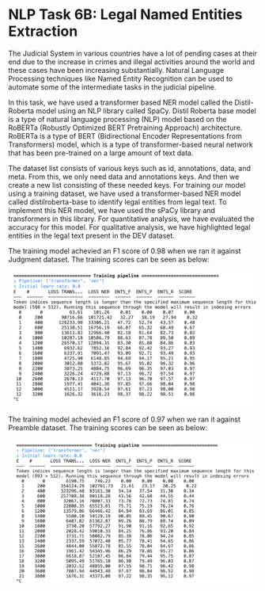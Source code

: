 # NLP Task 6B: Legal Named Entities Extraction

The Judicial System in various countries have a lot of pending cases at their end due to the increase in crimes and illegal activities around the world and these cases have been increasing substantially. Natural Language Processing techniques like Named Entity Recognition can be used to automate some of the intermediate tasks in the judicial pipeline.

In this task, we have used a transformer based NER model called the Distil-Roberta model using an NLP library called SpaCy. Distil Roberta base model is a type of natural language processing (NLP) model based on the RoBERTa (Robustly Optimized BERT Pretraining Approach) architecture. RoBERTa is a type of BERT (Bidirectional Encoder Representations from Transformers) model, which is a type of transformer-based neural network that has been pre-trained on a large amount of text data.

The dataset list consists of various keys such as id, annotations, data, and meta. From this, we only need data and annotations keys. And then we create a new list consisting of these needed keys. For training our model using a training dataset, we have used a transformer-based NER model called distilroberta-base to identify legal entities from legal text. To implement this NER model, we have used the sPaCy library and transformers in this library. For quantitative analysis, we have evaluated the accuracy for this model. For qualitative analysis, we have highlighted legal entities in the legal text present in the DEV dataset.

The training model achevied an F1 score of 0.98 when we ran it against Judgment dataset. The training scores can be seen as below:

![alt text](https://github.com/nikp1307/NLP_Task_6_B_Legal_Named_Entities_Extraction/blob/main/Judgement.png)


The training model achevied an F1 score of 0.97 when we ran it against Preamble dataset. The training scores can be seen as below:

![alt text](https://github.com/nikp1307/NLP_Task_6_B_Legal_Named_Entities_Extraction/blob/main/Preamble.png)
